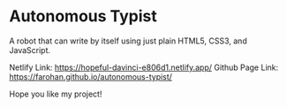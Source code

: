 # Autonomous Typist

A robot that can write by itself using just plain HTML5, CSS3, and JavaScript.

Netlify Link: https://hopeful-davinci-e806d1.netlify.app/
Github Page Link: https://farohan.github.io/autonomous-typist/

Hope you like my project!
